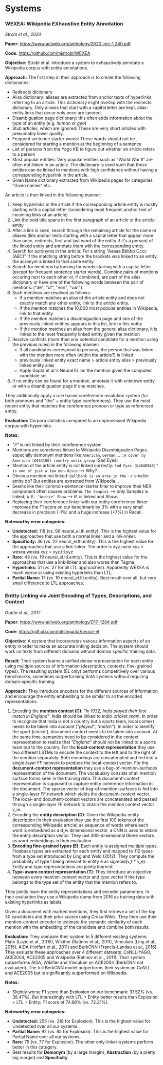 # Systems

### WEXEA: Wikipedia EXhaustive Entity Annotation
*Strobl et al., 2020*

**Paper:** <https://www.aclweb.org/anthology/2020.lrec-1.240.pdf>

**Code:** <https://github.com/mjstrobl/WEXEA>

**Objective:**
Strobl et al. introduce a system to exhaustively annotate a Wikipedia corpus with entity annotations.

**Approach:**
The first step in their approach is to create the following dictionaries:
- Redirects dictionary
- Alias dictionary: aliases are extracted from anchor texts of hyperlinks referring to an article. This dictionary might overlap with the redirects dictionary. Only aliases that start with a capital letter are kept. alias-entity links that occur only once are ignored.
- Disambiguation page dictionary: this often adds information about the type of an entity (e.g. *human* or *geo*)
- Stub articles, which are ignored: These are very short articles with presumably lower quality.
- Frequent sentence starter words: These words should not be considered for starting a mention at the beginning of a sentence
- List of persons from the Yago KB to figure out whether an article refers to a person
- Most popular entities: Very popular entities such as "World War II" are often not linked in an article. The dictionary is used such that these entities can be linked to mentions with high confidence without having a corresponding hyperlink in the article.
- Given Name dictionary extracted from Wikipedia pages for categories "Given names" etc.

An article is then linked in the following manner:
1) Keep hyperlinks in the article if the corresponding article entity is mostly starting with a capital letter (considering most frequent anchor text of incoming links of an article)
2) Link the bold title spans in the first paragraph of an article to the article entity
3) After a link is seen, search through the remaining article for the name or aliases (link anchor texts starting with a capital letter that appear more than once, redirects, first and last word of the entity if it's a person) of the linked entity and annotate them with the corresponding entity.
4) Search for acronyms in the article: For a string "Aaaaa Bbbbb Cccc (ABC)" if the matching string before the brackets was linked to an entity, the acronym is linked to that same entity.
5) Search for mentions by looking for words starting with a capital letter (except for frequent sentence starter words). Combine pairs of mentions occuring next to each other or, if combined, are part of the alias dictionary or have one of the following words between the pair of mentions: ("de", "of", "von", "van").
6) Such mentions are resolved as follows:
	- If a mention matches an alias of the article entity and does not exactly match any other entity, link to the article entity.
	- If the mention matches the 10,000 most popular entities in Wikipedia, link to that entity
	- If the mention matches a disambiguation page and one of the previously linked entities appears in this list, link to this entity
	- If the mention matches an alias from the general alias dictionary, it is linked to the most frequently linked entity given the mention
7) Resolve conflicts (more than one potential candidate for a mention using the previous rules) in the following manner:
	- If all candidates correspond to persons, the person that was linked with the mention more often (within the article?) is linked
	- previously linked entity exact name > article entity alias > previously linked entity alias
	- Apply Gupta et al.'s Neural EL on the mention given the computed candidate set
8) If no entity can be found for a mention, annotate it with unknown entity or with a disambiguation page if one matches.

They additionally apply a rule based coreference resolution system (for both pronouns and "the" + entity type coreferences).
They use the most recent entity that matches the coreference pronoun or type as referenced entity.

**Evaluation:**
Corpora statistics compared to an unprocessed Wikipedia corpus with hyperlinks.

**Notes:**
- *"it"* is not linked by their coreference system
- Mentions are sometimes linked to Wikipedia Disambiguation Pages, especially demonym mentions like `American`, `German`, ...: `A cover by American [Q463180] country music group` (Sad Eyes)
- Mention of the article entity is not linked correctly: `Sad Eyes [Q4048940]" is one of just a few non-disco` --> Why?
- Obvious mention not linked: `Ballbank is an area in the` --> smaller entity db? But entities are extracted from Wikipedia...
- Seems like their common-sentence-starter filter to improve their NER component often causes problems: `The Samples` --> only Samples is linked; `A.R. "Archie" Shaw` --> *R.* is linked and *Shaw*.
- Replacing their coreference linker with our entity coreference linker improves the F1 score on our benchmark by 3% with a very small decrease in precision (-1%) and a huge increase (+7%) in Recall.

**Noteworthy error categories:**
- **Undetected:** 118 (vs. 96 neural_el.ltl.entity). This is the highest value for the approaches that use both a normal linker and a link-linker.
- **Specificity:** 36 (vs. 22 neural_el.ltl.entity). This is the highest value for the approaches that use a link-linker.
The order is xyz.none.xyz > wexea.wexea.xyz > xyz.ltl.xyz
- **Rare:** 43 (vs. 19 neural_el.ltl.entity). This is the highest value for the approaches that use a link-linker and also worse than Tagme.
- **Hyperlinks:** 51 (vs. 27 for all LTL approaches). Apparently WEXEA is much worse at using existing hyperlinks than LTL.
- **Partial Name:** 17 (vs. 19 neural_el.ltl.entity). Best result over all, but very small difference to LTL approaches.


### Entity Linking via Joint Encoding of Types, Descriptions, and Context
*Gupta et al., 2017*

**Paper:** <https://www.aclweb.org/anthology/D17-1284.pdf>

**Code:** <https://github.com/nitishgupta/neural-el>

**Objective:** A system that incorporates various information aspects of an entity in order to make an accurate linking decision.
The system should work on texts from different domains without domain specific training data.

**Result:** Their system learns a unified dense representation for each entity using multiple sources of information (description, contexts, fine-grained types).
The resulting system (EL only) performs competitively over various benchmarks, sometimes outperforming SotA systems without requiring domain-specific training.

**Approach:**
They introduce encoders for the different sources of information and encourage the entity embedding to be similar to all the encoded representations.
1) Encoding the **mention context (C)**: *"In 1932, India played their first match in England"*.
India should be linked to *India_cricket_team*.
In order to recognize that India is not a country but a sports team, local context needs to be taken into account (*"played"*, *"match"*).
In order to identify the sport (cricket), document context needs to be taken into account.
At the same time, semantics need to be considered in the context representation to realize that *"England"* should not be linked to a sports team but to the country.
For the **local-context representation** they use two different LSTMs to encode the context to the left and to the right of the mention separately.
Both encodings are concatenated and fed into a single-layer FF network to produce the local-context vector.
For the **document-context representation** they use a bag-of-mention-surfaces representation of the document.
The vocabulary consists of all mention surface forms seen in the training data.
This document-context representation is supposed to capture entity coherence information in the document.
The sparse vector of bag-of-mention-surfaces is fed into a single-layer FF network which yields the document-context vector.
The local- and document-context vectors are concatenated and passed through a single-layer FF network to obtain the mention context vector v_m.
2) Encoding the **entity description (D)**: Given the Wikipedia entity description (in their evaluation they use the first 100 tokens of the corresponding Wikipedia article) as sequence of words where each word is embedded as a d_w dimensional vector, a CNN is used to obtain the entity description vector.
They use 300-dimensional GloVe vectors as word embeddings in their evaluation.
3) **Encoding fine-grained types (E)**: Each entity is assigned multiple types. Freebase types are extracted for each entity and mapped to 112 types from a type set introduced by Ling and Weld (2012).
They compute the probability of type t being relevant to entity e as sigmoid(v_t * v_e). Entity and type representations are jointly learned.
4) **Type-aware context representation (T)**: They introduce an objective between every mention-context vector and type vector if the type belongs to the type set of the entity that the mention refers to.

They jointly learn the entity representations and encoder parameters. In their evaluation they use a Wikipedia dump from 2016 as training data with existing hyperlinks as labels.

Given a document with marked mentions, they first retrieve a set of the top 30 candidates and their prior scores using Cross-Wikis.
They then use their mention-context encoder to estimate the semantic similarity of each mention with the embedding of the candidate and combine both results.

**Evaluation:**
They compare their system to 5 different existing systems: Plato (Lazic et al., 2015), Wikifier (Ratinov et al., 2011), Vinculum (Ling et al., 2015), AIDA (Hoffart et al., 2011) and BerkCNN (Francis-Landau et al., 2016).
They evaluate these approaches over 4 different datasets: CoNLL-YAGO, ACE2004, ACE2005 and Wikipedia (Ratinov et al., 2011).
Their system outperforms AIDA, Wikifier and Vinculum on ACE2004 (BerkCNN not evaluated).
The full BerkCNN model outperforms their system on CoNLL and ACE2005 but is significantly outperformed on Wikipedia.

**Notes:**
- Slightly worse F1 score than Explosion on our benchmark: 37.52% (vs. 38.47%).
But interestingly with LTL + Entity better results than Explosion + LTL + Entity: F1 score of 74.66% (vs. 72.21%).

**Noteworthy error categories:**
- **Undetected:** 255 (vs. 218 for Explosion). This is the highest value for Undetected over all our systems.
- **Partial Name:** 92 (vs. 85 for Explosion). This is the highest value for Partial Name over all our systems.
- **Rare:** 75 (vs. 77 for Explosion). The other only-linker-systems perform better in this category.
- Best results for **Demonym** (by a large margin), **Abstraction** (by a pretty big margin) and **Specificity**. 
